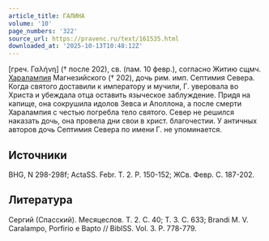 ```yaml
---
article_title: ГАЛИНА
volume: '10'
page_numbers: '322'
source_url: https://pravenc.ru/text/161535.html
downloaded_at: '2025-10-13T10:48:12Z'
---
```


[греч. Γαλήνη] († после 202), св. (пам. 10 февр.), согласно Житию сщмч. [Харалампия](https://pravenc.ru/text/Харалампия.html) Магнезийского († 202), дочь рим. имп. Септимия Севера. Когда святого доставили к императору и мучили, Г. уверовала во Христа и убеждала отца оставить языческое заблуждение. Придя на капище, она сокрушила идолов Зевса и Аполлона, а после смерти Харалампия с честью погребла тело святого. Север не решился наказать дочь, она провела дни свои в христ. благочестии. У античных авторов дочь Септимия Севера по имени Г. не упоминается.

## Источники

BHG, N 298-298f; ActaSS. Febr. T. 2. P. 150-152; ЖСв. Февр. С. 187-202.

## Литература

Сергий (Спасский). Месяцеслов. Т. 2. С. 40; Т. 3. С. 633; Brandi M. V. Caralampo, Porfirio e Bapto // BiblSS. Vol. 3. P. 778-779.
